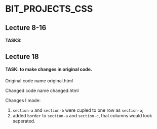 # BIT_PROJECTS_CSS
## Lecture 8-16 
#### TASKS:
####



## Lecture 18
#### TASK: to make changes in original code.
Original code name original.html

Changed code name changed.html


Changes I made:
1. `section-a` and `section-b` were cupled to one row as `section-a`;
2. added `border` to `section-a` and `section-c`, that columns would look seperated.